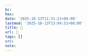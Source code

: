 ```yaml
---
bc:
hex:
date: '2025-10-13T11:31:21+08:00'
lastmod: '2025-10-13T13:04:51+08:00'
title: 󰩇
url: 󰩇
tags: []
src:
note:
---
```

